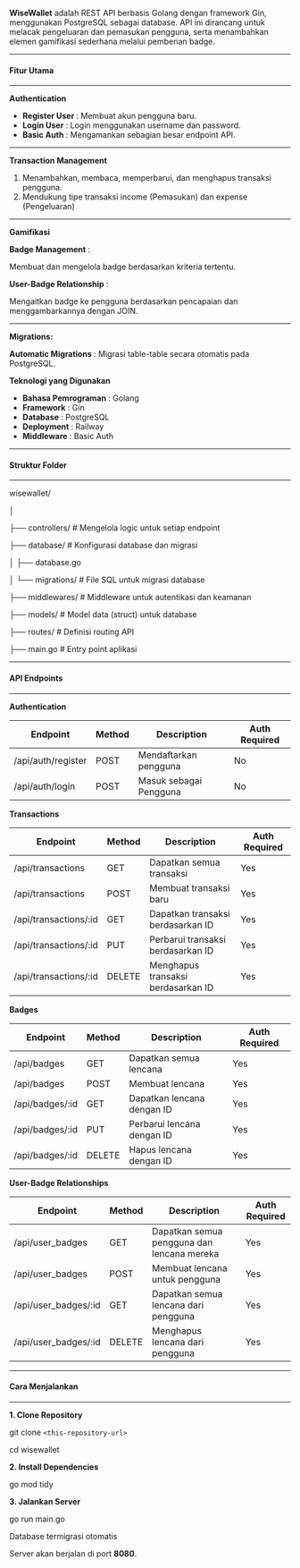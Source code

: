 **WiseWallet** adalah REST API berbasis Golang dengan framework Gin, menggunakan PostgreSQL sebagai database. API ini dirancang untuk melacak pengeluaran dan pemasukan pengguna, serta menambahkan elemen gamifikasi sederhana melalui pemberian badge.

---

#### **Fitur Utama**

---

**Authentication**

* **Register User** : Membuat akun pengguna baru.
* **Login User** : Login menggunakan username dan password.
* **Basic Auth** : Mengamankan sebagian besar endpoint API.

---

**Transaction Management**

1. Menambahkan, membaca, memperbarui, dan menghapus transaksi pengguna.
2. Mendukung tipe transaksi income (Pemasukan) dan expense (Pengeluaran)

---

**Gamifikasi**

**Badge Management** :

Membuat dan mengelola badge berdasarkan kriteria tertentu.

**User-Badge Relationship** :

Mengaitkan badge ke pengguna berdasarkan pencapaian dan menggambarkannya dengan JOIN.

---

**Migrations:**

**Automatic Migrations** : Migrasi table-table secara otomatis pada PostgreSQL.

**Teknologi yang Digunakan**

* **Bahasa Pemrograman** : Golang
* **Framework** : Gin
* **Database** : PostgreSQL
* **Deployment** : Railway
* **Middleware** : Basic Auth

---

#### **Struktur Folder**

---

wisewallet/

 │

├── controllers/			# Mengelola logic untuk setiap endpoint

├── database/			# Konfigurasi database dan migrasi

 │         ├── database.go

 │        └── migrations/	# File SQL untuk migrasi database

├── middlewares/		# Middleware untuk autentikasi dan keamanan

├── models/			# Model data (struct) untuk database

├── routes/				# Definisi routing API

├── main.go			# Entry point aplikasi

---

#### **API Endpoints**

---

**Authentication**


| Endpoint           | Method | Description            | Auth Required |
| ------------------ | ------ | ---------------------- | ------------- |
| /api/auth/register | POST   | Mendaftarkan pengguna  | No            |
| /api/auth/login    | POST   | Masuk sebagai Pengguna | No            |

**Transactions**

| Endpoint              | Method | Description                        | Auth Required |
| --------------------- | ------ | ---------------------------------- | ------------- |
| /api/transactions     | GET    | Dapatkan semua transaksi           | Yes           |
| /api/transactions     | POST   | Membuat transaksi baru             | Yes           |
| /api/transactions/:id | GET    | Dapatkan transaksi berdasarkan ID  | Yes           |
| /api/transactions/:id | PUT    | Perbarui transaksi berdasarkan ID  | Yes           |
| /api/transactions/:id | DELETE | Menghapus transaksi berdasarkan ID | Yes           |

**Badges**

| Endpoint        | Method | Description                | Auth Required |
| --------------- | ------ | -------------------------- | ------------- |
| /api/badges     | GET    | Dapatkan semua lencana     | Yes           |
| /api/badges     | POST   | Membuat lencana            | Yes           |
| /api/badges/:id | GET    | Dapatkan lencana dengan ID | Yes           |
| /api/badges/:id | PUT    | Perbarui lencana dengan ID | Yes           |
| /api/badges/:id | DELETE | Hapus lencana dengan ID    | Yes           |

**User-Badge Relationships**

| Endpoint             | Method | Description                                | Auth Required |
| -------------------- | ------ | ------------------------------------------ | ------------- |
| /api/user_badges     | GET    | Dapatkan semua pengguna dan lencana mereka | Yes           |
| /api/user_badges     | POST   | Membuat lencana untuk pengguna            | Yes           |
| /api/user_badges/:id | GET    | Dapatkan semua lencana dari pengguna       | Yes           |
| /api/user_badges/:id | DELETE | Menghapus lencana dari pengguna            | Yes           |

---

#### **Cara Menjalankan**

---

**1. Clone Repository**

git clone `<this-repository-url>`

cd wisewallet

**2. Install Dependencies**

go mod tidy

**3. Jalankan Server**

go run main.go

Database termigrasi otomatis

Server akan berjalan di port **8080**.
